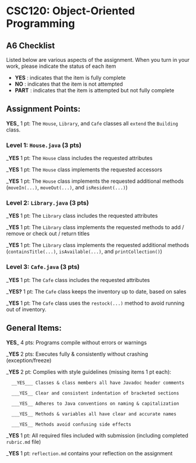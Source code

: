 # CSC120: Object-Oriented Programming
## A6 Checklist

Listed below are various aspects of the assignment.  When you turn in your work, please indicate the status of each item

- **YES** : indicates that the item is fully complete
- **NO** : indicates that the item is not attempted
- **PART** : indicates that the item is attempted but not fully complete


## Assignment Points:

__YES___ 1 pt: The `House`, `Library`, and `Cafe` classes all `extend` the `Building` class.

### Level 1: `House.java` (3 pts)

___YES__ 1 pt: The `House` class includes the requested attributes

___YES__ 1 pt: The `House` class implements the requested accessors

___YES__ 1 pt: The `House` class implements the requested additional methods (`moveIn(...)`, `moveOut(...)`, and `isResident(...)`)

### Level 2: `Library.java` (3 pts)

___YES__ 1 pt: The `Library` class includes the requested attributes

___YES__ 1 pt: The `Library` class implements the requested methods to add / remove or check out / return titles

___YES__ 1 pt: The `Library` class implements the requested additional methods (`containsTitle(...)`, `isAvailable(...)`, and `printCollection()`)

### Level 3: `Cafe.java` (3 pts)

___YES__ 1 pt: The `Cafe` class includes the requested attributes

___YES?__ 1 pt: The `Cafe` class keeps the inventory up to date, based on sales

___YES__ 1 pt: The `Cafe` class uses the `restock(...)` method to avoid running out of inventory.



## General Items:

__YES___ 4 pts: Programs compile without errors or warnings

___YES__ 2 pts: Executes fully & consistently without crashing (exception/freeze)

___YES__ 2 pt: Complies with style guidelines (missing items 1 pt each):

      __YES___ Classes & class members all have Javadoc header comments

      ___YES__ Clear and consistent indentation of bracketed sections

      ___YES__ Adheres to Java conventions on naming & capitalization

      ___YES__ Methods & variables all have clear and accurate names

      ___YES__ Methods avoid confusing side effects

___YES__ 1 pt: All required files included with submission (including completed `rubric.md` file)

___YES__ 1 pt: `reflection.md` contains your reflection on the assignment
